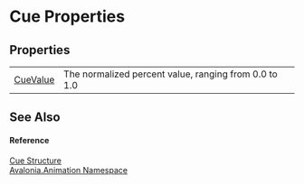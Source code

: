 # Cue Properties




## Properties
<table>
<tr>
<td><a href="P_Avalonia_Animation_Cue_CueValue">CueValue</a></td>
<td>The normalized percent value, ranging from 0.0 to 1.0</td>
</tr>
</table>

## See Also


#### Reference
<a href="T_Avalonia_Animation_Cue">Cue Structure</a>  
<a href="N_Avalonia_Animation">Avalonia.Animation Namespace</a>  

